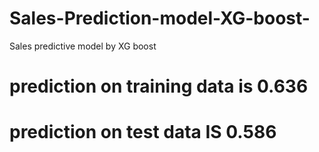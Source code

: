 # Sales-Prediction-model-XG-boost-
Sales predictive model by XG boost 
# prediction on training data is 0.636
# prediction on test data IS  0.586
